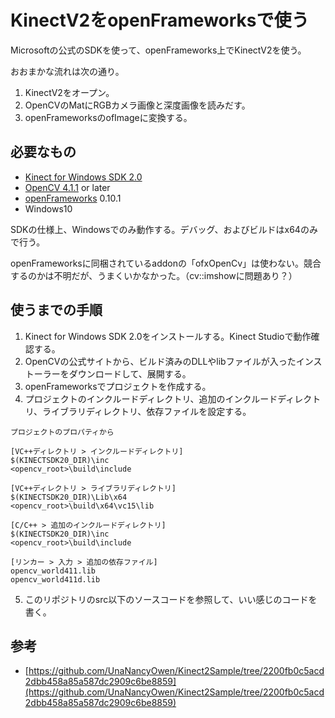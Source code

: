 # KinectV2をopenFrameworksで使う

Microsoftの公式のSDKを使って、openFrameworks上でKinectV2を使う。

おおまかな流れは次の通り。
1. KinectV2をオープン。
2. OpenCVのMatにRGBカメラ画像と深度画像を読みだす。
3. openFrameworksのofImageに変換する。

## 必要なもの
- [Kinect for Windows SDK 2.0](https://www.microsoft.com/en-us/download/details.aspx?id=44561)
- [OpenCV 4.1.1](https://opencv.org/releases/) or later
- [openFrameworks](https://openframeworks.cc/ja/) 0.10.1
- Windows10

SDKの仕様上、Windowsでのみ動作する。デバッグ、およびビルドはx64のみで行う。

openFrameworksに同梱されているaddonの「ofxOpenCv」は使わない。競合するのかは不明だが、うまくいかなかった。（cv::imshowに問題あり？）

## 使うまでの手順
1. Kinect for Windows SDK 2.0をインストールする。Kinect Studioで動作確認する。
2. OpenCVの公式サイトから、ビルド済みのDLLやlibファイルが入ったインストーラーをダウンロードして、展開する。
3. openFrameworksでプロジェクトを作成する。
4. プロジェクトのインクルードディレクトリ、追加のインクルードディレクトリ、ライブラリディレクトリ、依存ファイルを設定する。
```
プロジェクトのプロパティから

[VC++ディレクトリ > インクルードディレクトリ]
$(KINECTSDK20_DIR)\inc
<opencv_root>\build\include

[VC++ディレクトリ > ライブラリディレクトリ]
$(KINECTSDK20_DIR)\Lib\x64
<opencv_root>\build\x64\vc15\lib

[C/C++ > 追加のインクルードディレクトリ]
$(KINECTSDK20_DIR)\inc
<opencv_root>\build\include

[リンカー > 入力 > 追加の依存ファイル]
opencv_world411.lib
opencv_world411d.lib

```

5. このリポジトリのsrc以下のソースコードを参照して、いい感じのコードを書く。

## 参考
- [https://github.com/UnaNancyOwen/Kinect2Sample/tree/2200fb0c5acd2dbb458a85a587dc2909c6be8859](https://github.com/UnaNancyOwen/Kinect2Sample/tree/2200fb0c5acd2dbb458a85a587dc2909c6be8859)
